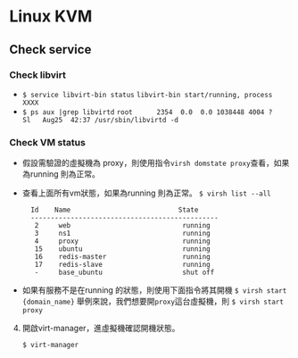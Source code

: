 # Linux KVM

## Check service
### Check libvirt
- `$ service libvirt-bin status`
 `libvirt-bin start/running, process XXXX`
- `$ ps aux |grep libvirtd`
 `root      2354  0.0  0.0 1038448 4004 ?        Sl   Aug25  42:37 /usr/sbin/libvirtd -d`

### Check VM status

- 假設需驗證的虛擬機為 proxy，則使用指令`virsh domstate proxy`查看，如果為running 則為正常。
- 查看上面所有vm狀態，如果為running 則為正常。
`$ virsh list --all`

		Id    Name                           State
		-----------------------------------------------
		 2     web                            running
		 3     ns1                            running
		 4     proxy                          running
		 15    ubuntu                         running
		 16    redis-master                   running
		 17    redis-slave                    running
		 -     base_ubuntu                    shut off

- 如果有服務不是在running 的狀態，則使用下面指令將其開機
`$ virsh start {domain_name}`
舉例來說，我們想要開`proxy`這台虛擬機，則
`$ virsh start proxy`
4. 開啟virt-manager，進虛擬機確認開機狀態。

	```
	$ virt-manager
	```
